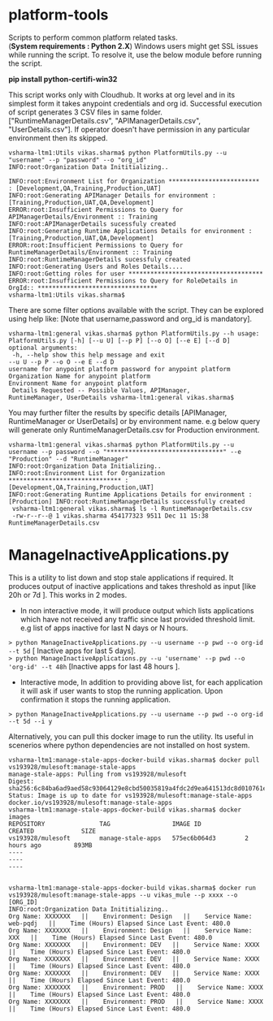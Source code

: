 # platform-tools

Scripts to perform common platform related tasks. <br/>
(**System requirements : Python 2.X**)
Windows users might get SSL issues while running the script. To resolve it, use the below module before running the script. 

**pip install python-certifi-win32**

This script works only with Cloudhub. It works at org level and in its simplest form it takes anypoint credentials and org id. Successful execution of script generates 3 CSV files in same
folder. ["RuntimeManagerDetails.csv", "APIManagerDetails.csv", "UserDetails.csv"]. 
If operator doesn't have permission in any particular environment then its skipped.

```
vsharma-ltm1:Utils vikas.sharma$ python PlatformUtils.py --u "username" --p "password" --o "org_id" 
INFO:root:Organization Data Inititializing..

INFO:root:Environment List for Organization ************************* : [Development,QA,Training,Production,UAT] 
INFO:root:Generating APIManager Details for environment : [Training,Production,UAT,QA,Development] 
ERROR:root:Insufficient Permissions to Query for APIManagerDetails/Environment :: Training 
INFO:root:APIManagerDetails sucessfuly created 
INFO:root:Generating Runtime Applications Details for environment : [Training,Production,UAT,QA,Development] 
ERROR:root:Insufficient Permissions to Query for RuntimeManagerDetails/Environment :: Training 
INFO:root:RuntimeManagerDetails sucessfuly created 
INFO:root:Generating Users and Roles Details.... 
INFO:root:Getting roles for user ************************************* 
ERROR:root:Insufficient Permissions to Query for RoleDetails in OrgId:: ********************************* 
vsharma-ltm1:Utils vikas.sharma$ 

```

There are some filter options available with the script. They can be explored using help like: [Note that username,password and org_id is mandatory].


```
vsharma-ltm1:general vikas.sharma$ python PlatformUtils.py --h usage: PlatformUtils.py [-h] [--u U] [--p P] [--o O] [--e E] [--d D] 
optional arguments:
 -h, --help show this help message and exit 
--u U --p P --o O --e E --d D 
username for anypoint platform password for anypoint platform Organization Name for anypoint platform 
Environment Name for anypoint platform
 Details Requested -- Possible Values, APIManager, 
RuntimeManager, UserDetails vsharma-ltm1:general vikas.sharma$ 
```

You may further filter the results by specific details [APIManager, RuntimeManager or UserDetails] or by environment name.
e.g below query will generate only RuntimeManagerDetails.csv for Production environment.

```
vsharma-ltm1:general vikas.sharma$ python PlatformUtils.py --u username --p password --o "********************************" --e "Production" --d "RuntimeManager" 
INFO:root:Organization Data Initializing.. 
INFO:root:Environment List for Organization ******************************* : [Development,QA,Training,Production,UAT] 
INFO:root:Generating Runtime Applications Details for environment : [Production] INFO:root:RuntimeManagerDetails successfully created
 vsharma-ltm1:general vikas.sharma$ ls -l RuntimeManagerDetails.csv
 -rw-r--r--@ 1 vikas.sharma 454177323 9511 Dec 11 15:38 RuntimeManagerDetails.csv 
 ```
 
 
 
 
 # ManageInactiveApplications.py
 
 This is a utility to list down and stop stale applications if required. It produces output of inactive applications and takes threshold as input [like 20h  or 7d ]. This works in 2 modes. 
 
 - In non interactive mode, it will produce output which lists applications which have not received any traffic since last provided threshold limit. e.g list of apps inactive for last N days or N hours.
 
 ``` > python ManageInactiveApplications.py --u username --p pwd --o org-id --t 5d ``` [   Inactive apps for last 5 days].  
 ``` > python ManageInactiveApplications.py --u 'username' --p pwd --o 'org-id' --t 48h ``` [Inactive apps for last 48 hours ]. 
 
 
 - Interactive mode, In addition to providing above list, for each application it will ask if user wants to stop the running application. Upon confirmation it stops the running application. 
 
 ``` > python ManageInactiveApplications.py --u username --p pwd --o org-id --t 5d --i y ```
 
 
 
 
 
 Alternatively, you can pull this docker image to run the utility. Its useful in scenerios where python dependencies are not installed on host system.

 ``` 
 vsharma-ltm1:manage-stale-apps-docker-build vikas.sharma$ docker pull vs193928/mulesoft:manage-stale-apps
manage-stale-apps: Pulling from vs193928/mulesoft
Digest: sha256:6c84ba6ad9aed58c93064129e8cbd50035819a4fdc2d9ea641513dc8d010761e
Status: Image is up to date for vs193928/mulesoft:manage-stale-apps
docker.io/vs193928/mulesoft:manage-stale-apps
vsharma-ltm1:manage-stale-apps-docker-build vikas.sharma$ docker images
REPOSITORY               TAG                 IMAGE ID            CREATED             SIZE
vs193928/mulesoft        manage-stale-apps   575ec6b064d3        2 hours ago         893MB
----
----
----


vsharma-ltm1:manage-stale-apps-docker-build vikas.sharma$ docker run vs193928/mulesoft:manage-stale-apps --u vikas_mule --p xxxx --o [ORG_ID]
INFO:root:Organization Data Inititializing.. 
Org Name: XXXXXXX   ||    Environment: Design   ||    Service Name: web-pqdj   ||    Time (Hours) Elapsed Since Last Event: 480.0
Org Name: XXXXXXX   ||    Environment: Design   ||    Service Name: XXX   ||    Time (Hours) Elapsed Since Last Event: 480.0
Org Name: XXXXXXX   ||    Environment: DEV   ||    Service Name: XXXX   ||    Time (Hours) Elapsed Since Last Event: 480.0
Org Name: XXXXXXX   ||    Environment: DEV   ||    Service Name: XXXX   ||    Time (Hours) Elapsed Since Last Event: 480.0
Org Name: XXXXXXX   ||    Environment: DEV   ||    Service Name: XXXX   ||    Time (Hours) Elapsed Since Last Event: 480.0
Org Name: XXXXXXX   ||    Environment: PROD   ||    Service Name: XXXX   ||    Time (Hours) Elapsed Since Last Event: 480.0
Org Name: XXXXXXX   ||    Environment: PROD   ||    Service Name: XXXX   ||    Time (Hours) Elapsed Since Last Event: 480.0

```

 
 
 
 
 
 
 
